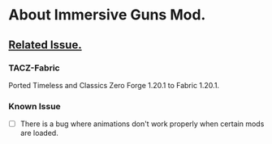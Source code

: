 # About Immersive Guns Mod.
## [Related Issue.](https://github.com/We-Cant-Coding/TACZ-Fabric/issues/11)


### TACZ-Fabric
Ported Timeless and Classics Zero Forge 1.20.1 to Fabric 1.20.1.

### Known Issue
- [ ] There is a bug where animations don't work properly when certain mods are loaded.<br>
